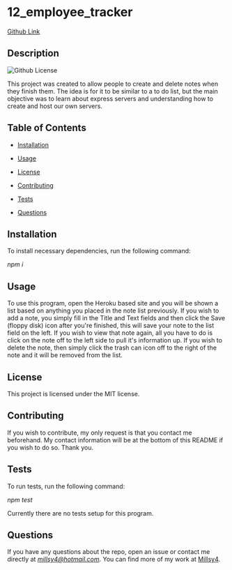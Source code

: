 # **12_employee_tracker**

[Github Link](https://github.com/Millsy4/12_employee_tracker)
## **Description**
![Github License](https://img.shields.io/badge/License-MIT-green)

This project was created to allow people to create and delete notes when they finish them.  The idea is for it to be similar to a to do list, but the main objective was to learn about express servers and understanding how to create and host our own servers.
  
## **Table of Contents**
  
* [Installation](#installation)

* [Usage](#usage)
  
* [License](#license)
  
* [Contributing](#contributing)
  
* [Tests](#tests)
  
* [Questions](#questions)
  
## **Installation**
  
To install necessary dependencies, run the following command:
  
*npm i*
  
## **Usage**
  
To use this program, open the Heroku based site and you will be shown a list based on anything you placed in the note list previously.  If you wish to add a note, you simply fill in the Title and Text fields and then click the Save (floppy disk) icon after you're finished, this will save your note to the list field on the left.  If you wish to view that note again, all you have to do is click on the note off to the left side to pull it's information up.  If you wish to delete the note, then simply click the trash can icon off to the right of the note and it will be removed from the list.
  
## **License**
  
This project is licensed under the MIT license.
  
## **Contributing**
  
If you wish to contribute, my only request is that you contact me beforehand.  My contact information will be at the bottom of this README if you wish to do so.  Thank you.
  
## **Tests**
  
To run tests, run the following command:
  
*npm test*

Currently there are no tests setup for this program.
  
  
## **Questions**
  
If you have any questions about the repo, open an issue or contact me directly at *millsy4@hotmail.com*.
You can find more of my work at [Millsy4](https://github.com/Millsy4/).